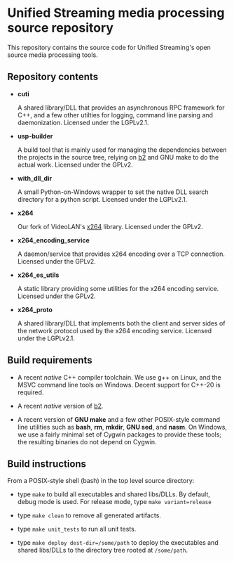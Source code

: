 # Unified Streaming media processing source repository

This repository contains the source code for Unified Streaming's open source
media processing tools.

## Repository contents

* **cuti**

  A shared library/DLL that provides an asynchronous RPC framework for
  C++, and a few other utilties for logging, command line parsing and
  daemonization. Licensed under the LGPLv2.1.

* **usp-builder**

  A build tool that is mainly used for managing the dependencies
  between the projects in the source tree, relying on
  [b2](https://www.bfgroup.xyz/b2/) and GNU make to do the actual
  work. Licensed under the GPLv2.

* **with_dll_dir**

  A small Python-on-Windows wrapper to set the native DLL search
  directory for a python script. Licensed under the LGPLv2.1.

* **x264**

  Our fork of VideoLAN's
  [x264](https://www.videolan.org/developers/x264.html)
  library. Licensed under the GPLv2.

* **x264_encoding_service**

  A daemon/service that provides x264 encoding over a TCP
  connection. Licensed under the GPLv2.

* **x264_es_utils**

  A static library providing some utilities for the x264 encoding
  service. Licensed under the GPLv2.

* **x264_proto**

  A shared library/DLL that implements both the client and server
  sides of the network protocol used by the x264 encoding
  service. Licensed under the LGPLv2.1.

## Build requirements

* A recent *native* C++ compiler toolchain. We use g++ on Linux, and
  the MSVC command line tools on Windows. Decent support for C++-20
  is required.

* A recent *native* version of [b2](https://www.bfgroup.xyz/b2/).

* A recent version of **GNU make** and a few other POSIX-style command
  line utilities such as **bash**, **rm**, **mkdir**, **GNU sed**, and
  **nasm**. On Windows, we use a fairly minimal set of Cygwin packages
  to provide these tools; the resulting binaries do not depend on
  Cygwin.

## Build instructions

From a POSIX-style shell (bash) in the top level source directory:

* type `make` to build all executables and shared libs/DLLs. By
  default, debug mode is used. For release mode, type `make
  variant=release`

* type `make clean` to remove all generated artifacts.

* type `make unit_tests` to run all unit tests.

* type `make deploy dest-dir=/some/path` to deploy the executables
  and shared libs/DLLs to the directory tree rooted at `/some/path`.
